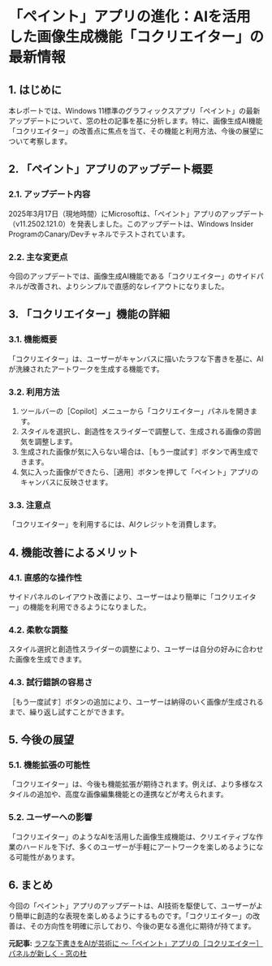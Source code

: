 # 「ペイント」アプリの進化：AIを活用した画像生成機能「コクリエイター」の最新情報

## 1. はじめに

本レポートでは、Windows 11標準のグラフィックスアプリ「ペイント」の最新アップデートについて、窓の杜の記事を基に分析します。特に、画像生成AI機能「コクリエイター」の改善点に焦点を当て、その機能と利用方法、今後の展望について考察します。

## 2. 「ペイント」アプリのアップデート概要

### 2.1. アップデート内容

2025年3月17日（現地時間）にMicrosoftは、「ペイント」アプリのアップデート（v11.2502.121.0）を発表しました。このアップデートは、Windows Insider ProgramのCanary/Devチャネルでテストされています。

### 2.2. 主な変更点

今回のアップデートでは、画像生成AI機能である「コクリエイター」のサイドパネルが改善され、よりシンプルで直感的なレイアウトになりました。

## 3. 「コクリエイター」機能の詳細

### 3.1. 機能概要

「コクリエイター」は、ユーザーがキャンバスに描いたラフな下書きを基に、AIが洗練されたアートワークを生成する機能です。

### 3.2. 利用方法

1. ツールバーの［Copilot］メニューから「コクリエイター」パネルを開きます。
2. スタイルを選択し、創造性をスライダーで調整して、生成される画像の雰囲気を調整します。
3. 生成された画像が気に入らない場合は、［もう一度試す］ボタンで再生成できます。
4. 気に入った画像ができたら、［適用］ボタンを押して「ペイント」アプリのキャンバスに反映させます。

### 3.3. 注意点

「コクリエイター」を利用するには、AIクレジットを消費します。

## 4. 機能改善によるメリット

### 4.1. 直感的な操作性

サイドパネルのレイアウト改善により、ユーザーはより簡単に「コクリエイター」の機能を利用できるようになりました。

### 4.2. 柔軟な調整

スタイル選択と創造性スライダーの調整により、ユーザーは自分の好みに合わせた画像を生成できます。

### 4.3. 試行錯誤の容易さ

［もう一度試す］ボタンの追加により、ユーザーは納得のいく画像が生成されるまで、繰り返し試すことができます。

## 5. 今後の展望

### 5.1. 機能拡張の可能性

「コクリエイター」は、今後も機能拡張が期待されます。例えば、より多様なスタイルの追加や、高度な画像編集機能との連携などが考えられます。

### 5.2. ユーザーへの影響

「コクリエイター」のようなAIを活用した画像生成機能は、クリエイティブな作業のハードルを下げ、多くのユーザーが手軽にアートワークを楽しめるようになる可能性があります。

## 6. まとめ

今回の「ペイント」アプリのアップデートは、AI技術を駆使して、ユーザーがより簡単に創造的な表現を楽しめるようにするものです。「コクリエイター」の改善は、その方向性を明確に示しており、今後の更なる進化に期待が持てます。



**元記事:** [ラフな下書きをAIが芸術に ～「ペイント」アプリの［コクリエイター］パネルが新しく - 窓の杜](http://www.forest.impress.co.jp/docs/news/1670992.html)